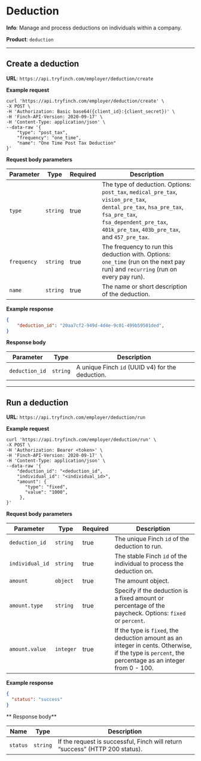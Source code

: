 # Deduction

**Info**: Manage and process deductions on individuals within a company.

**Product**: `deduction`

***

## Create a deduction

**URL**: `https://api.tryfinch.com/employer/deduction/create`

**Example request**
```shell
curl 'https://api.tryfinch.com/employer/deduction/create' \
-X POST \
-H 'Authorization: Basic base64({client_id}:{client_secret})' \
-H 'Finch-API-Version: 2020-09-17' \
-H 'Content-Type: application/json' \
--data-raw '{
    "type": "post_tax",
    "frequency": "one_time",
    "name": "One Time Post Tax Deduction"
}'
```

**Request body parameters**

Parameter | Type | Required | Description
----------|------|----------|-------------
`type` | `string` | true | The type of deduction. Options: `post_tax`, `medical_pre_tax`, `vision_pre_tax`, `dental_pre_tax`, `hsa_pre_tax`, `fsa_pre_tax`, `fsa_dependent_pre_tax`, `401k_pre_tax`, `403b_pre_tax`, and `457_pre_tax`.
`frequency` | `string` | true | The frequency to run this deduction with. Options: `one_time` (run on the next pay run) and `recurring` (run on every pay run).
`name` | `string` | true | The name or short description of the deduction.

**Example response**
```json
{
    "deduction_id": "20aa7cf2-949d-4d4e-9c01-499b59501ded",
}
```

**Response body**

Parameter | Type | Description
----------|------|-------------
`deduction_id` | `string` | A unique Finch `id` (UUID v4) for the deduction.

***

## Run a deduction

**URL**: `https://api.tryfinch.com/employer/deduction/run`

**Example request**
```shell
curl 'https://api.tryfinch.com/employer/deduction/run' \
-X POST \
-H 'Authorization: Bearer <token>' \
-H 'Finch-API-Version: 2020-09-17' \
-H 'Content-Type: application/json' \
--data-raw '{
    "deduction_id": "<deduction_id",
    "individual_id": "<individual_id>",
    "amount": {
       "type": "fixed",
       "value": "1000",
     },
}'
```

**Request body parameters**

Parameter | Type | Required | Description
----------|------|----------|-------------
`deduction_id` | `string` | true | The unique Finch `id` of the deduction to run.
`individual_id` | `string` | true | The stable Finch `id` of the individual to process the deduction on.
`amount` | `object` | true | The amount object.
`amount.type` | `string` | true | Specify if the deduction is a fixed amount or percentage of the paycheck. Options: `fixed` or `percent`.
`amount.value` | `integer` | true | If the type is `fixed`, the deduction amount as an integer in cents. Otherwise, if the type is `percent`, the percentage as an integer from 0 - 100.

**Example response**

```json
{
  "status": "success"
}
```

** Response body**


Name | Type | Description
-----|------|-------------
`status` | `string` | If the request is successful, Finch will return “success” (HTTP 200 status).
